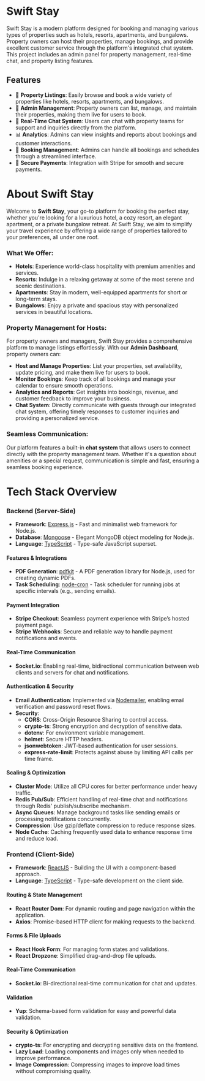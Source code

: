 # **Swift Stay**

Swift Stay is a modern platform designed for booking and managing various types of properties such as hotels, resorts, apartments, and bungalows. Property owners can host their properties, manage bookings, and provide excellent customer service through the platform's integrated chat system. This project includes an admin panel for property management, real-time chat, and property listing features.

<!-- ![Swift Stay Preview](./public/swiftstay-preview.png) -->

## **Features**

- 🏨 **Property Listings**: Easily browse and book a wide variety of properties like hotels, resorts, apartments, and bungalows.
- 🔧 **Admin Management**: Property owners can list, manage, and maintain their properties, making them live for users to book.
- 💬 **Real-Time Chat System**: Users can chat with property teams for support and inquiries directly from the platform.
- 📊 **Analytics**: Admins can view insights and reports about bookings and customer interactions.
- 💼 **Booking Management**: Admins can handle all bookings and schedules through a streamlined interface.
- 🔐 **Secure Payments**: Integration with Stripe for smooth and secure payments.



# **About Swift Stay**

Welcome to **Swift Stay**, your go-to platform for booking the perfect stay, whether you're looking for a luxurious hotel, a cozy resort, an elegant apartment, or a private bungalow retreat. At Swift Stay, we aim to simplify your travel experience by offering a wide range of properties tailored to your preferences, all under one roof.

### What We Offer:

- **Hotels**: Experience world-class hospitality with premium amenities and services.
- **Resorts**: Indulge in a relaxing getaway at some of the most serene and scenic destinations.
- **Apartments**: Stay in modern, well-equipped apartments for short or long-term stays.
- **Bungalows**: Enjoy a private and spacious stay with personalized services in beautiful locations.

### Property Management for Hosts:

For property owners and managers, Swift Stay provides a comprehensive platform to manage listings effortlessly. With our **Admin Dashboard**, property owners can:

- **Host and Manage Properties**: List your properties, set availability, update pricing, and make them live for users to book.
- **Monitor Bookings**: Keep track of all bookings and manage your calendar to ensure smooth operations.
- **Analytics and Reports**: Get insights into bookings, revenue, and customer feedback to improve your business.
- **Chat System**: Directly communicate with guests through our integrated chat system, offering timely responses to customer inquiries and providing a personalized service.

### Seamless Communication:

Our platform features a built-in **chat system** that allows users to connect directly with the property management team. Whether it's a question about amenities or a special request, communication is simple and fast, ensuring a seamless booking experience.



# **Tech Stack Overview**

### **Backend (Server-Side)**

- **Framework**: [Express.js](https://expressjs.com/) - Fast and minimalist web framework for Node.js.
- **Database**: [Mongoose](https://mongoosejs.com/) - Elegant MongoDB object modeling for Node.js.
- **Language**: [TypeScript](https://www.typescriptlang.org/) - Type-safe JavaScript superset.

#### **Features & Integrations**

- **PDF Generation**: [pdfkit](http://pdfkit.org/) - A PDF generation library for Node.js, used for creating dynamic PDFs.
- **Task Scheduling**: [node-cron](https://www.npmjs.com/package/node-cron) - Task scheduler for running jobs at specific intervals (e.g., sending emails).

#### **Payment Integration**

- **Stripe Checkout**: Seamless payment experience with Stripe’s hosted payment page.
- **Stripe Webhooks**: Secure and reliable way to handle payment notifications and events.

#### **Real-Time Communication**

- **Socket.io**: Enabling real-time, bidirectional communication between web clients and servers for chat and notifications.

#### **Authentication & Security**

- **Email Authentication**: Implemented via [Nodemailer](https://nodemailer.com/), enabling email verification and password reset flows.
- **Security**:
  - **CORS**: Cross-Origin Resource Sharing to control access.
  - **crypto-ts**: Strong encryption and decryption of sensitive data.
  - **dotenv**: For environment variable management.
  - **helmet**: Secure HTTP headers.
  - **jsonwebtoken**: JWT-based authentication for user sessions.
  - **express-rate-limit**: Protects against abuse by limiting API calls per time frame.

#### **Scaling & Optimization**

- **Cluster Mode**: Utilize all CPU cores for better performance under heavy traffic.
- **Redis Pub/Sub**: Efficient handling of real-time chat and notifications through Redis' publish/subscribe mechanism.
- **Async Queues**: Manage background tasks like sending emails or processing notifications concurrently.
- **Compression**: Use gzip/deflate compression to reduce response sizes.
- **Node Cache**: Caching frequently used data to enhance response time and reduce load.



### **Frontend (Client-Side)**

- **Framework**: [ReactJS](https://reactjs.org/) - Building the UI with a component-based approach.
- **Language**: [TypeScript](https://www.typescriptlang.org/) - Type-safe development on the client side.

#### **Routing & State Management**

- **React Router Dom**: For dynamic routing and page navigation within the application.
- **Axios**: Promise-based HTTP client for making requests to the backend.

#### **Forms & File Uploads**

- **React Hook Form**: For managing form states and validations.
- **React Dropzone**: Simplified drag-and-drop file uploads.

#### **Real-Time Communication**

- **Socket.io**: Bi-directional real-time communication for chat and updates.

#### **Validation**

- **Yup**: Schema-based form validation for easy and powerful data validation.

#### **Security & Optimization**

- **crypto-ts**: For encrypting and decrypting sensitive data on the frontend.
- **Lazy Load**: Loading components and images only when needed to improve performance.
- **Image Compression**: Compressing images to improve load times without compromising quality.
